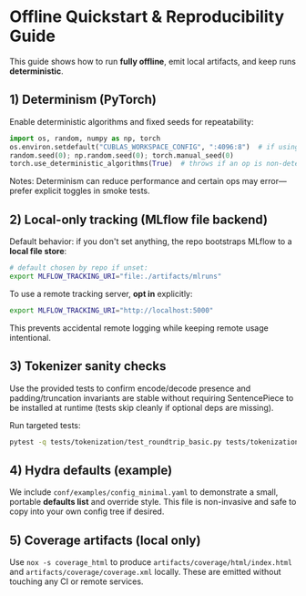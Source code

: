 # Offline Quickstart & Reproducibility Guide

This guide shows how to run **fully offline**, emit local artifacts, and keep runs **deterministic**.

## 1) Determinism (PyTorch)

Enable deterministic algorithms and fixed seeds for repeatability:

```python
import os, random, numpy as np, torch
os.environ.setdefault("CUBLAS_WORKSPACE_CONFIG", ":4096:8")  # if using CUDA
random.seed(0); np.random.seed(0); torch.manual_seed(0)
torch.use_deterministic_algorithms(True)  # throws if an op is non-deterministic
```

Notes: Determinism can reduce performance and certain ops may error—prefer explicit toggles in smoke tests.

## 2) Local-only tracking (MLflow file backend)

Default behavior: if you don't set anything, the repo bootstraps MLflow to a **local file store**:

```bash
# default chosen by repo if unset:
export MLFLOW_TRACKING_URI="file:./artifacts/mlruns"
```

To use a remote tracking server, **opt in** explicitly:

```bash
export MLFLOW_TRACKING_URI="http://localhost:5000"
```

This prevents accidental remote logging while keeping remote usage intentional.

## 3) Tokenizer sanity checks

Use the provided tests to confirm encode/decode presence and padding/truncation invariants are stable
without requiring SentencePiece to be installed at runtime (tests skip cleanly if optional deps are missing).

Run targeted tests:

```bash
pytest -q tests/tokenization/test_roundtrip_basic.py tests/tokenization/test_padding_truncation_ext.py -k "encode_decode_presence or padding or truncation"
```

## 4) Hydra defaults (example)

We include `conf/examples/config_minimal.yaml` to demonstrate a small, portable **defaults list** and override style.
This file is non-invasive and safe to copy into your own config tree if desired.

## 5) Coverage artifacts (local only)

Use `nox -s coverage_html` to produce `artifacts/coverage/html/index.html` and `artifacts/coverage/coverage.xml` locally.
These are emitted without touching any CI or remote services.
